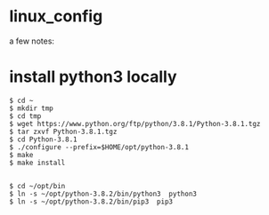 # linux_config


a few notes:


# install python3 locally

```
$ cd ~
$ mkdir tmp
$ cd tmp
$ wget https://www.python.org/ftp/python/3.8.1/Python-3.8.1.tgz
$ tar zxvf Python-3.8.1.tgz 
$ cd Python-3.8.1 
$ ./configure --prefix=$HOME/opt/python-3.8.1
$ make
$ make install


$ cd ~/opt/bin
$ ln -s ~/opt/python-3.8.2/bin/python3  python3
$ ln -s ~/opt/python-3.8.2/bin/pip3  pip3
```



